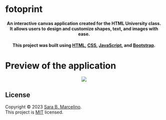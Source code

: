 # fotoprint

<h4 align="center">An interactive canvas application created for the HTML University class. It allows users to design and customize shapes, text, and images with ease.</h4> 

<h4 align="center">This project was built using <a href="https://developer.mozilla.org/en-US/docs/Web/HTML">HTML</a>, <a href="https://developer.mozilla.org/en-US/docs/Web/CSS">CSS</a>, <a href="https://developer.mozilla.org/en-US/docs/Web/JavaScript">JavaScript</a>, and <a href="https://getbootstrap.com/">Bootstrap</a>.</h4>

# Preview of the application
<div align="center">
    <img src="https://github.com/user-attachments/assets/563e9d3f-1f06-4b19-b520-b68738e8776e"/>
</div>

## License
Copyright © 2023 [Sara B. Marcelino](https://github.com/sarabmarz). <br />
This project is [MIT](https://github.com/avneesh0612/next-progress-bar/blob/main/LICENSE) licensed.
